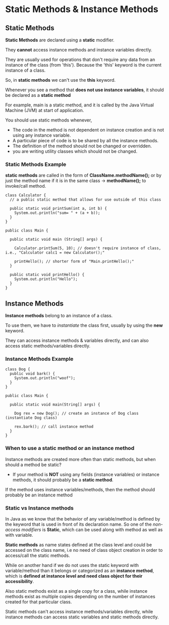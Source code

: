 # Static Methods & Instance Methods

## Static Methods

**Static Methods** are declared using a **static** modifier.

They **cannot** access instance methods and instance variables directly.

They are usually used for operations that don't require any data from an instance of the class (from 'this').
Because the 'this' keyword is the current instance of a class.

So, in **static methods** we can't use the **this** keyword.

Whenever you see a method that **does not use instance variables**, it should be declared as a **static method**

For example, main is a static method, and it is called by the Java Virtual Machine (JVM) at start of application.


You should use static methods whenever,
- The code in the method is not dependent on instance creation and is not using any instance variable.
- A particular piece of code is to be shared by all the instance methods.
- The definition of the method should not be changed or overridden.
- you are writing utility classes which should not be changed.


### Static Methods Example
**static methods** are called in the form of **ClassName.methodName();**
or by just the method name if it is in the same class -> **methodName();** to invoke/call method.
```
class Calculator {
  // a public static method that allows for use outside of this class

  public static void printSum(int a, int b) {
    System.out.println("sum= " + (a + b));
  }
}

public class Main {

  public static void main (String[] args) {

    Calculator.printSum(5, 10); // doesn't require instance of class, i.e., "Calculator calc1 = new Calculator();"

    printHello(); // shorter form of "Main.printHello();"
  }

  public static void printHello() {
    System.out.println("Hello");
  }
}
```


## Instance Methods

**Instance methods** belong to an instance of a class.

To use them, we have to *instantiate* the class first, usually by using the **new** keyword.

They can access instance methods & variables directly, and can also access static methods/variables directly.

### Instance Methods Example
```
class Dog {
  public void bark() {
    System.out.println("woof");
  }
}

public class Main {

  public static void main(String[] args) {

    Dog rex = new Dog(); // create an instance of Dog class (instantiate Dog class)

    rex.bark(); // call instance method
  }
}
```

### When to use a static method or an instance method
Instance methods are created more often than static methods, but when should a method be static?
- If your method is **NOT** using any fields (instance variables) or instance methods, it should probably be a **static method**.

If the method uses instance variables/methods, then the method should probably be an instance method





### Static vs Instance methods
In Java as we know that the behavior of any variable/method is defined by the keyword that is used in front of its declaration name.
So one of the *non-access modifiers* is **Static**, which can be used along with method as well as with variable.

**Static methods** as name states defined at the class level and could be accessed on the class name,
 i.e no need of class object creation in order to access/call the static methods.

While on another hand if we do not uses the static keyword with variable/method than it belongs or categorized as an **instance method**,
which is **defined at instance level and need class object for their accessibility**.

Also static methods exist as a single copy for a class,
while instance methods exist as multiple copies depending on the number of instances created for that particular class.

Static methods can't access instance methods/variables directly,
while instance methods can access static variables and static methods directly.
